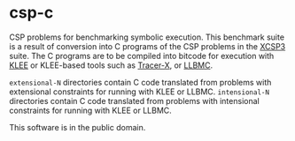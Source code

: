 # csp-c

CSP problems for benchmarking symbolic execution. This benchmark suite
is a result of conversion into C programs of the CSP problems in the
[XCSP3](http://www.xcsp.org/) suite. The C programs are to be
compiled into bitcode for execution with
[KLEE](https://github.com/klee/klee.git) or KLEE-based tools such as
[Tracer-X](http://www.comp.nus.edu.sg/~tracerx), or [LLBMC](http://llbmc.org/).

`extensional-N` directories contain C code translated from problems
with extensional constraints for running with KLEE or
LLBMC. `intensional-N` directories contain C code translated from
problems with intensional constraints for running with KLEE or LLBMC.

This software is in the public domain.

